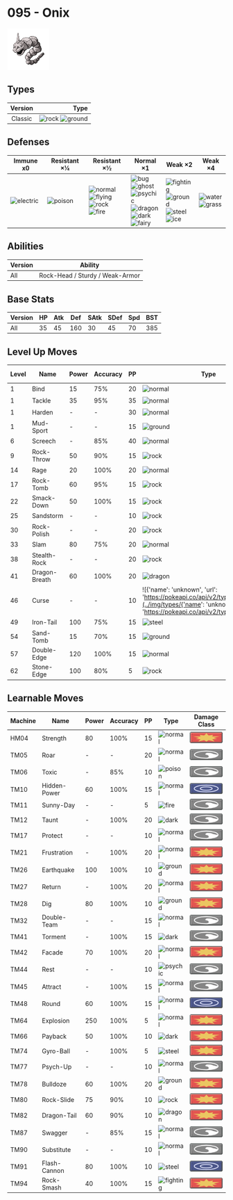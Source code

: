 # 095 - Onix

![onix](../img/pokemon/095.png)

## Types

| Version | Type                                                              |
| :-----: | ----------------------------------------------------------------: |
| Classic | ![rock](../img/types/rock.png) ![ground](../img/types/ground.png) |

## Defenses

| Immune x0                              | Resistant ×¼                       | Resistant ×½                                                                                                                                    | Normal ×1                                                                                                                                                                                                                 | Weak ×2                                                                                                                                             | Weak ×4                                                               |
| -------------------------------------- | ---------------------------------- | ----------------------------------------------------------------------------------------------------------------------------------------------- | ------------------------------------------------------------------------------------------------------------------------------------------------------------------------------------------------------------------------- | --------------------------------------------------------------------------------------------------------------------------------------------------- | --------------------------------------------------------------------- |
| ![electric](../img/types/electric.png) | ![poison](../img/types/poison.png) | ![normal](../img/types/normal.png)<br/>![flying](../img/types/flying.png)<br/>![rock](../img/types/rock.png)<br/>![fire](../img/types/fire.png) | ![bug](../img/types/bug.png)<br/>![ghost](../img/types/ghost.png)<br/>![psychic](../img/types/psychic.png)<br/>![dragon](../img/types/dragon.png)<br/>![dark](../img/types/dark.png)<br/>![fairy](../img/types/fairy.png) | ![fighting](../img/types/fighting.png)<br/>![ground](../img/types/ground.png)<br/>![steel](../img/types/steel.png)<br/>![ice](../img/types/ice.png) | ![water](../img/types/water.png)<br/>![grass](../img/types/grass.png) |

## Abilities

| Version | Ability                         |
| ------- | ------------------------------- |
| All     | Rock-Head / Sturdy / Weak-Armor |

## Base Stats

| Version | HP | Atk | Def | SAtk | SDef | Spd | BST |
| ------- | -- | --- | --- | ---- | ---- | --- | --- |
| All     | 35 | 45  | 160 | 30   | 45   | 70  | 385 |

## Level Up Moves

| Level | Name          | Power | Accuracy | PP | Type                                                                                                                                                         | Damage Class                           |
| ----- | ------------- | ----- | -------- | -- | ------------------------------------------------------------------------------------------------------------------------------------------------------------ | -------------------------------------- |
| 1     | Bind          | 15    | 75%      | 20 | ![normal](../img/types/normal.png)                                                                                                                           | ![physical](../img/types/physical.png) |
| 1     | Tackle        | 35    | 95%      | 35 | ![normal](../img/types/normal.png)                                                                                                                           | ![physical](../img/types/physical.png) |
| 1     | Harden        | -     | -        | 30 | ![normal](../img/types/normal.png)                                                                                                                           | ![status](../img/types/status.png)     |
| 1     | Mud-Sport     | -     | -        | 15 | ![ground](../img/types/ground.png)                                                                                                                           | ![status](../img/types/status.png)     |
| 6     | Screech       | -     | 85%      | 40 | ![normal](../img/types/normal.png)                                                                                                                           | ![status](../img/types/status.png)     |
| 9     | Rock-Throw    | 50    | 90%      | 15 | ![rock](../img/types/rock.png)                                                                                                                               | ![physical](../img/types/physical.png) |
| 14    | Rage          | 20    | 100%     | 20 | ![normal](../img/types/normal.png)                                                                                                                           | ![physical](../img/types/physical.png) |
| 17    | Rock-Tomb     | 60    | 95%      | 15 | ![rock](../img/types/rock.png)                                                                                                                               | ![physical](../img/types/physical.png) |
| 22    | Smack-Down    | 50    | 100%     | 15 | ![rock](../img/types/rock.png)                                                                                                                               | ![physical](../img/types/physical.png) |
| 25    | Sandstorm     | -     | -        | 10 | ![rock](../img/types/rock.png)                                                                                                                               | ![status](../img/types/status.png)     |
| 30    | Rock-Polish   | -     | -        | 20 | ![rock](../img/types/rock.png)                                                                                                                               | ![status](../img/types/status.png)     |
| 33    | Slam          | 80    | 75%      | 20 | ![normal](../img/types/normal.png)                                                                                                                           | ![physical](../img/types/physical.png) |
| 38    | Stealth-Rock  | -     | -        | 20 | ![rock](../img/types/rock.png)                                                                                                                               | ![status](../img/types/status.png)     |
| 41    | Dragon-Breath | 60    | 100%     | 20 | ![dragon](../img/types/dragon.png)                                                                                                                           | ![special](../img/types/special.png)   |
| 46    | Curse         | -     | -        | 10 | ![{'name': 'unknown', 'url': 'https://pokeapi.co/api/v2/type/10001/'}](../img/types/{'name': 'unknown', 'url': 'https://pokeapi.co/api/v2/type/10001/'}.png) | ![status](../img/types/status.png)     |
| 49    | Iron-Tail     | 100   | 75%      | 15 | ![steel](../img/types/steel.png)                                                                                                                             | ![physical](../img/types/physical.png) |
| 54    | Sand-Tomb     | 15    | 70%      | 15 | ![ground](../img/types/ground.png)                                                                                                                           | ![physical](../img/types/physical.png) |
| 57    | Double-Edge   | 120   | 100%     | 15 | ![normal](../img/types/normal.png)                                                                                                                           | ![physical](../img/types/physical.png) |
| 62    | Stone-Edge    | 100   | 80%      | 5  | ![rock](../img/types/rock.png)                                                                                                                               | ![physical](../img/types/physical.png) |

## Learnable Moves

| Machine | Name         | Power | Accuracy | PP | Type                                   | Damage Class                           |
| ------- | ------------ | ----- | -------- | -- | -------------------------------------- | -------------------------------------- |
| HM04    | Strength     | 80    | 100%     | 15 | ![normal](../img/types/normal.png)     | ![physical](../img/types/physical.png) |
| TM05    | Roar         | -     | -        | 20 | ![normal](../img/types/normal.png)     | ![status](../img/types/status.png)     |
| TM06    | Toxic        | -     | 85%      | 10 | ![poison](../img/types/poison.png)     | ![status](../img/types/status.png)     |
| TM10    | Hidden-Power | 60    | 100%     | 15 | ![normal](../img/types/normal.png)     | ![special](../img/types/special.png)   |
| TM11    | Sunny-Day    | -     | -        | 5  | ![fire](../img/types/fire.png)         | ![status](../img/types/status.png)     |
| TM12    | Taunt        | -     | 100%     | 20 | ![dark](../img/types/dark.png)         | ![status](../img/types/status.png)     |
| TM17    | Protect      | -     | -        | 10 | ![normal](../img/types/normal.png)     | ![status](../img/types/status.png)     |
| TM21    | Frustration  | -     | 100%     | 20 | ![normal](../img/types/normal.png)     | ![physical](../img/types/physical.png) |
| TM26    | Earthquake   | 100   | 100%     | 10 | ![ground](../img/types/ground.png)     | ![physical](../img/types/physical.png) |
| TM27    | Return       | -     | 100%     | 20 | ![normal](../img/types/normal.png)     | ![physical](../img/types/physical.png) |
| TM28    | Dig          | 80    | 100%     | 10 | ![ground](../img/types/ground.png)     | ![physical](../img/types/physical.png) |
| TM32    | Double-Team  | -     | -        | 15 | ![normal](../img/types/normal.png)     | ![status](../img/types/status.png)     |
| TM41    | Torment      | -     | 100%     | 15 | ![dark](../img/types/dark.png)         | ![status](../img/types/status.png)     |
| TM42    | Facade       | 70    | 100%     | 20 | ![normal](../img/types/normal.png)     | ![physical](../img/types/physical.png) |
| TM44    | Rest         | -     | -        | 10 | ![psychic](../img/types/psychic.png)   | ![status](../img/types/status.png)     |
| TM45    | Attract      | -     | 100%     | 15 | ![normal](../img/types/normal.png)     | ![status](../img/types/status.png)     |
| TM48    | Round        | 60    | 100%     | 15 | ![normal](../img/types/normal.png)     | ![special](../img/types/special.png)   |
| TM64    | Explosion    | 250   | 100%     | 5  | ![normal](../img/types/normal.png)     | ![physical](../img/types/physical.png) |
| TM66    | Payback      | 50    | 100%     | 10 | ![dark](../img/types/dark.png)         | ![physical](../img/types/physical.png) |
| TM74    | Gyro-Ball    | -     | 100%     | 5  | ![steel](../img/types/steel.png)       | ![physical](../img/types/physical.png) |
| TM77    | Psych-Up     | -     | -        | 10 | ![normal](../img/types/normal.png)     | ![status](../img/types/status.png)     |
| TM78    | Bulldoze     | 60    | 100%     | 20 | ![ground](../img/types/ground.png)     | ![physical](../img/types/physical.png) |
| TM80    | Rock-Slide   | 75    | 90%      | 10 | ![rock](../img/types/rock.png)         | ![physical](../img/types/physical.png) |
| TM82    | Dragon-Tail  | 60    | 90%      | 10 | ![dragon](../img/types/dragon.png)     | ![physical](../img/types/physical.png) |
| TM87    | Swagger      | -     | 85%      | 15 | ![normal](../img/types/normal.png)     | ![status](../img/types/status.png)     |
| TM90    | Substitute   | -     | -        | 10 | ![normal](../img/types/normal.png)     | ![status](../img/types/status.png)     |
| TM91    | Flash-Cannon | 80    | 100%     | 10 | ![steel](../img/types/steel.png)       | ![special](../img/types/special.png)   |
| TM94    | Rock-Smash   | 40    | 100%     | 15 | ![fighting](../img/types/fighting.png) | ![physical](../img/types/physical.png) |